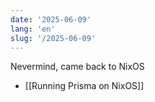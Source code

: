 ```yaml
---
date: '2025-06-09'
lang: 'en'
slug: '/2025-06-09'
---
```


Nevermind, came back to NixOS

- [[Running Prisma on NixOS]]
